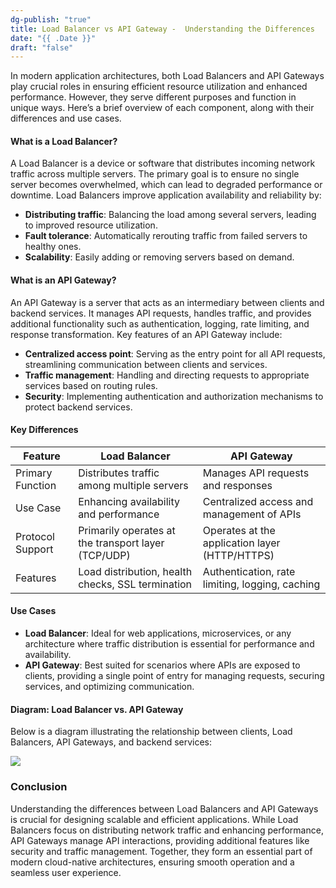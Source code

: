 ```yaml
---
dg-publish: "true"
title: Load Balancer vs API Gateway -  Understanding the Differences
date: "{{ .Date }}"
draft: "false"
---
```

In modern application architectures, both Load Balancers and API Gateways play crucial roles in ensuring efficient resource utilization and enhanced performance. However, they serve different purposes and function in unique ways. Here’s a brief overview of each component, along with their differences and use cases.

#### What is a Load Balancer?

A Load Balancer is a device or software that distributes incoming network traffic across multiple servers. The primary goal is to ensure no single server becomes overwhelmed, which can lead to degraded performance or downtime. Load Balancers improve application availability and reliability by:

- **Distributing traffic**: Balancing the load among several servers, leading to improved resource utilization.
- **Fault tolerance**: Automatically rerouting traffic from failed servers to healthy ones.
- **Scalability**: Easily adding or removing servers based on demand.

#### What is an API Gateway?

An API Gateway is a server that acts as an intermediary between clients and backend services. It manages API requests, handles traffic, and provides additional functionality such as authentication, logging, rate limiting, and response transformation. Key features of an API Gateway include:

- **Centralized access point**: Serving as the entry point for all API requests, streamlining communication between clients and services.
- **Traffic management**: Handling and directing requests to appropriate services based on routing rules.
- **Security**: Implementing authentication and authorization mechanisms to protect backend services.

#### Key Differences

|Feature|Load Balancer|API Gateway|
|---|---|---|
|Primary Function|Distributes traffic among multiple servers|Manages API requests and responses|
|Use Case|Enhancing availability and performance|Centralized access and management of APIs|
|Protocol Support|Primarily operates at the transport layer (TCP/UDP)|Operates at the application layer (HTTP/HTTPS)|
|Features|Load distribution, health checks, SSL termination|Authentication, rate limiting, logging, caching|

#### Use Cases

- **Load Balancer**: Ideal for web applications, microservices, or any architecture where traffic distribution is essential for performance and availability.
- **API Gateway**: Best suited for scenarios where APIs are exposed to clients, providing a single point of entry for managing requests, securing services, and optimizing communication.

#### Diagram: Load Balancer vs. API Gateway

Below is a diagram illustrating the relationship between clients, Load Balancers, API Gateways, and backend services:

![](https://goyal-aman.github.io/notes/Notes/Load%20Balancer%20vs.%20API%20Gateway%20Understanding%20the%20Differences/API%20Mermaid.svg)


### Conclusion

Understanding the differences between Load Balancers and API Gateways is crucial for designing scalable and efficient applications. While Load Balancers focus on distributing network traffic and enhancing performance, API Gateways manage API interactions, providing additional features like security and traffic management. Together, they form an essential part of modern cloud-native architectures, ensuring smooth operation and a seamless user experience.